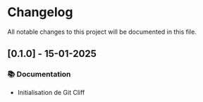 # Changelog

All notable changes to this project will be documented in this file.

## [0.1.0] - 15-01-2025

### 📚 Documentation

- Initialisation de Git Cliff

<!-- generated by git-cliff -->
